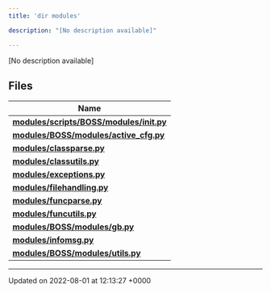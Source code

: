```yaml
---
title: 'dir modules'

description: "[No description available]"

---
```







[No description available]

## Files

| Name           |
| -------------- |
| **[modules/scripts/BOSS/modules/__init__.py](/documentation/code/files/scripts_2boss_2modules_2____init_____8py/#file-scripts/boss/modules/--init--.py)**  |
| **[modules/BOSS/modules/active_cfg.py](/documentation/code/files/boss_2modules_2active__cfg_8py/#file-boss/modules/active-cfg.py)**  |
| **[modules/classparse.py](/documentation/code/files/classparse_8py/#file-classparse.py)**  |
| **[modules/classutils.py](/documentation/code/files/classutils_8py/#file-classutils.py)**  |
| **[modules/exceptions.py](/documentation/code/files/exceptions_8py/#file-exceptions.py)**  |
| **[modules/filehandling.py](/documentation/code/files/filehandling_8py/#file-filehandling.py)**  |
| **[modules/funcparse.py](/documentation/code/files/funcparse_8py/#file-funcparse.py)**  |
| **[modules/funcutils.py](/documentation/code/files/funcutils_8py/#file-funcutils.py)**  |
| **[modules/BOSS/modules/gb.py](/documentation/code/files/boss_2modules_2gb_8py/#file-boss/modules/gb.py)**  |
| **[modules/infomsg.py](/documentation/code/files/infomsg_8py/#file-infomsg.py)**  |
| **[modules/BOSS/modules/utils.py](/documentation/code/files/boss_2modules_2utils_8py/#file-boss/modules/utils.py)**  |






-------------------------------

Updated on 2022-08-01 at 12:13:27 +0000
